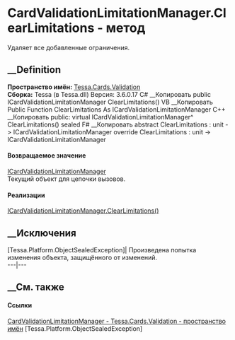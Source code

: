 # CardValidationLimitationManager.ClearLimitations - метод
Удаляет все добавленные ограничения.
##  __Definition
 **Пространство имён:** [Tessa.Cards.Validation](N_Tessa_Cards_Validation.htm)  
 **Сборка:** Tessa (в Tessa.dll) Версия: 3.6.0.17
C# __Копировать
     public ICardValidationLimitationManager ClearLimitations()
VB __Копировать
     Public Function ClearLimitations As ICardValidationLimitationManager
C++ __Копировать
     public:
    virtual ICardValidationLimitationManager^ ClearLimitations() sealed
F# __Копировать
     abstract ClearLimitations : unit -> ICardValidationLimitationManager 
    override ClearLimitations : unit -> ICardValidationLimitationManager 
#### Возвращаемое значение
[ICardValidationLimitationManager](T_Tessa_Cards_Validation_ICardValidationLimitationManager.htm)  
Текущий объект для цепочки вызовов.
#### Реализации
[ICardValidationLimitationManager.ClearLimitations()](M_Tessa_Cards_Validation_ICardValidationLimitationManager_ClearLimitations.htm)  
##  __Исключения
[Tessa.Platform.ObjectSealedException]| Произведена попытка изменения объекта,
защищённого от изменений.  
---|---  
##  __См. также
#### Ссылки
[CardValidationLimitationManager -
](T_Tessa_Cards_Validation_CardValidationLimitationManager.htm)
[Tessa.Cards.Validation - пространство имён](N_Tessa_Cards_Validation.htm)
[Tessa.Platform.ObjectSealedException]
